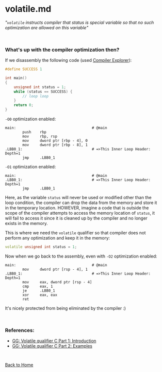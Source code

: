 # volatile.md

*"`volatile` instructs compiler that status is special variable so that no such optimization are allowed on this variable"*

</br>

### What's up with the compiler optimization then?
If we disassembly the following code (used [Compiler Explorer](https://godbolt.org/)):
```cpp
#define SUCCESS 1

int main()
{
    unsigned int status = 1;
    while (status == SUCCESS) {
        // loop loop
    }
    return 0;
}
```
`-O0` optimization enabled:
```assembly
main:                                   # @main
        push    rbp
        mov     rbp, rsp
        mov     dword ptr [rbp - 4], 0
        mov     dword ptr [rbp - 8], 1
.LBB0_1:                                # =>This Inner Loop Header: Depth=1
        jmp     .LBB0_1
```
`-O1` optimization enabled:
```assembly
main:                                   # @main
.LBB0_1:                                # =>This Inner Loop Header: Depth=1
        jmp     .LBB0_1
```
Here, as the variable `status` will never be used or modified other than the loop condition, the compiler can drop the data from the memory and store it in the temporary location. HOWEVER, imagine a code that is outside the scope of the compiler attempts to access the memory location of `status`, it will fail to access it since it is cleaned up by the compiler and no longer exists in the memory.

This is where we need the `volatile` qualifier so that compiler does not perform any optimization and keep it in the memory:
```cpp
volatile unsigned int status = 1;
```
Now when we go back to the assembly, even with `-O2` optimization enabled:
```assembly
main:                                   # @main
        mov     dword ptr [rsp - 4], 1
.LBB0_1:                                # =>This Inner Loop Header: Depth=1
        mov     eax, dword ptr [rsp - 4]
        cmp     eax, 1
        je      .LBB0_1
        xor     eax, eax
        ret
```
It's nicely protected from being eliminated by the compiler :)

</br>


### References:
- [GG: Volatile qualifier C Part 1: Introduction](https://www.geeksforgeeks.org/understanding-volatile-qualifier-c-set-1-introduction/)
- [GG: Volatile qualifier C Part 2: Examples](https://www.geeksforgeeks.org/understanding-volatile-qualifier-in-c/)

</br>

[Back to Home](./../README.md)
